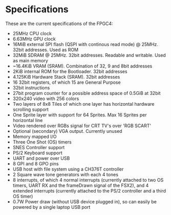 # Specifications
These are the current specifications of the FPGC4:

- 25MHz CPU clock   
- 6.63MHz GPU clock
- 16MiB external SPI flash (QSPI with continous read mode) @ 25MHz. 32bit addresses. Used as ROM
- 32MiB SDRAM @ 25MHz. 32bit addresses. Readable and writable. Used as main memory
- ~16.4KiB VRAM (SRAM). Combination of 32, 9 and 8bit addresses
- 2KiB internal ROM for the Bootloader. 32bit addresses
- 4.125KiB Hardware Stack (SRAM). 32bit addresses
- 16 32bit registers, of which 15 are General Purpose
- 32bit instructions
- 27bit program counter for a possible address space of 0.5GiB at 32bit
- 320x240 video with 256 colors
- Two layers of 8x8 Tiles of which one layer has horizontal hardware scrolling support
- One Sprite layer with support for 64 Sprites. Max 16 Sprites per horizontal line
- Video rendered over RGBs signal for CRT TV's over 'RGB SCART'
- Optional (secondary) VGA output. Currently unused
- Memory mapped I/O
- Three One Shot (OS) timers
- SNES Controller support
- PS/2 Keyboard support
- UART and power over USB
- 8 GPI and 8 GPO pins
- USB host with file system using a CH376T controller
- 2 Square wave tone generators with each 4 tones
- 8 interrupts, of which 4 normal interrupts (currently attached to two OS timers, UART RX and the frameDrawn signal of the FSX2), and 4 extended interrupts (currently attached to the PS/2 controller and a third OS timer)
- 0.7W Power draw (without USB device plugged in), so can easily be powered by a single laptop USB port